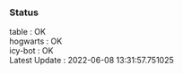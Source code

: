 ### Status


table : OK  
hogwarts : OK  
icy-bot : OK  
Latest Update : 2022-06-08 13:31:57.751025
